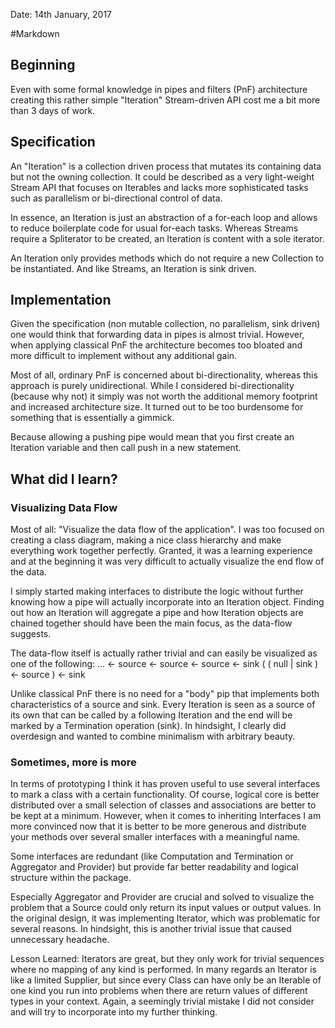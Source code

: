 Date: 14th January, 2017

#Markdown

## Beginning
Even with some formal knowledge in pipes and filters (PnF) architecture creating this rather simple "Iteration" Stream-driven 
API cost me a bit more than 3 days of work.

## Specification
An "Iteration" is a collection driven process that mutates its containing data but not the owning collection.
It could be described as a very light-weight Stream API that focuses on Iterables and lacks more sophisticated tasks 
such as parallelism or bi-directional control of data.

In essence, an Iteration is just an abstraction of a for-each loop and allows to reduce boilerplate code for usual
for-each tasks. Whereas Streams require a Spliterator to be created, an Iteration is content with a sole iterator.

An Iteration only provides methods which do not require a new Collection to be instantiated.
And like Streams, an Iteration is sink driven.

## Implementation
Given the specification (non mutable collection, no parallelism, sink driven) one would think that forwarding data in 
pipes is almost trivial. However, when applying classical PnF the architecture becomes too bloated and 
more difficult to implement without any additional gain.

Most of all, ordinary PnF is concerned about bi-directionality, whereas this approach is purely unidirectional.
While I considered bi-directionality (because why not) it simply was not worth the additional memory footprint
and increased architecture size. It turned out to be too burdensome for something that is essentially a gimmick.

Because allowing a pushing pipe would mean that you first create an Iteration variable and then call push in a new statement.

## What did I learn?

### Visualizing Data Flow
Most of all: "Visualize the data flow of the application". I was too focused on creating a class diagram, making a 
nice class hierarchy and make everything work together perfectly. Granted, it was a learning experience and at the beginning
it was very difficult to actually visualize the end flow of the data.

I simply started making interfaces to distribute the logic without further knowing how a pipe will actually incorporate 
into an Iteration object. Finding out how an Iteration will aggregate a pipe and how Iteration objects are chained 
together should have been the main focus, as the data-flow suggests.

The data-flow itself is actually rather trivial and can easily be visualized as one of the following:
... <- source <- source <- source <- sink 
( ( null | sink ) <- source ) <- sink 

Unlike classical PnF there is no need for a "body" pip that implements both characteristics of a source and sink.
Every Iteration is seen as a source of its own that can be called by a following Iteration and the end will be marked by
a Termination operation (sink). In hindsight, I clearly did overdesign and wanted to combine minimalism with arbitrary beauty.  

### Sometimes, more is more
In terms of prototyping I think it has proven useful to use several interfaces to mark a class with a certain functionality.
Of course, logical core is better distributed over a small selection of classes and associations are better to be kept at a minimum.
However, when it comes to inheriting Interfaces I am more convinced now that it is better to be more generous and distribute your
methods over several smaller interfaces with a meaningful name.

Some interfaces are redundant (like Computation and Termination or Aggregator and Provider) but provide far better readability
and logical structure within the package. 

Especially Aggregator and Provider are crucial and solved to visualize the problem that a Source could only return its 
input values or output values. In the original design, it was implementing Iterator, which was problematic for several reasons.
In hindsight, this is another trivial issue that caused unnecessary headache. 

Lesson Learned: Iterators are great, but they only work for trivial sequences where no mapping of any kind is performed.
In many regards an Iterator is like a limited Supplier, but since every Class can have only be an Iterable of one kind
you run into problems when there are return values of different types in your context.
Again, a seemingly trivial mistake I did not consider and will try to incorporate into my further thinking.
